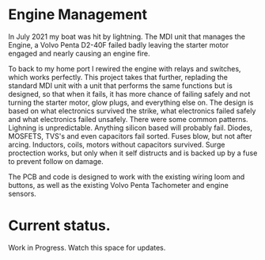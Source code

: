 # Engine Management 

In July 2021 my boat was hit by lightning. The MDI unit that manages the Engine, a Volvo Penta D2-40F failed badly leaving the starter motor engaged and nearly causing an engine fire.

To back to my home port I rewired the engine with relays and switches, which works perfectly. This project takes that further, replading the standard MDI unit with a unit that performs the same functions but is
designed, so that when it fails, it has more chance of failing safely and not turning the starter motor, glow plugs, and everything else on. The design is based on what electronics survived the strike, what electronics failed safely and what electronics failed unsafely. There were some common patterns. Lighning is unpredictable. Anything silicon based will probably fail. Diodes, MOSFETS, TVS's and even capacitors fail sorted. Fuses blow, but not after arcing. Inductors, coils, motors without capacitors survived. Surge proctection works, but only when it self distructs and is backed up by a fuse to prevent follow on damage.

The PCB and code is designed to work with the existing wiring loom and buttons, as well as the existing Volvo Penta Tachometer and engine sensors.

# Current status.
Work in Progress. Watch this space for updates.